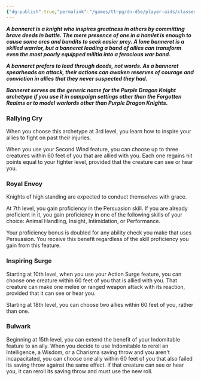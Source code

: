 ```yaml
---
{"dg-publish":true,"permalink":"/games/ttrpg/dn-d5e/player-aids/classes/class-specialisations/fighter-banneret/","tags":["Sub-Class","TTRPG/DND/5e"],"noteIcon":""}
---
```



**_A banneret is a knight who inspires greatness in others by committing brave deeds in battle. The mere presence of one in a hamlet is enough to cause some orcs and bandits to seek easier prey. A lone banneret is a skilled warrior, but a banneret leading a band of allies can transform even the most poorly equipped militia into a ferocious war band._**

**_A banneret prefers to lead through deeds, not words. As a banneret spearheads an attack, their actions can awaken reserves of courage and conviction in allies that they never suspected they had._**

**_Banneret serves as the generic name for the Purple Dragon Knight archetype if you use it in campaign settings other than the Forgotten Realms or to model warlords other than Purple Dragon Knights._**

### Rallying Cry

When you choose this archetype at 3rd level, you learn how to inspire your allies to fight on past their injuries.

When you use your Second Wind feature, you can choose up to three creatures within 60 feet of you that are allied with you. Each one regains hit points equal to your fighter level, provided that the creature can see or hear you.

### Royal Envoy

Knights of high standing are expected to conduct themselves with grace.

At 7th level, you gain proficiency in the Persuasion skill. If you are already proficient in it, you gain proficiency in one of the following skills of your choice: Animal Handling, Insight, Intimidation, or Performance.

Your proficiency bonus is doubled for any ability check you make that uses Persuasion. You receive this benefit regardless of the skill proficiency you gain from this feature.

### Inspiring Surge

Starting at 10th level, when you use your Action Surge feature, you can choose one creature within 60 feet of you that is allied with you. That creature can make one melee or ranged weapon attack with its reaction, provided that it can see or hear you.

Starting at 18th level, you can choose two allies within 60 feet of you, rather than one.

### Bulwark

Beginning at 15th level, you can extend the benefit of your Indomitable feature to an ally. When you decide to use Indomitable to reroll an Intelligence, a Wisdom, or a Charisma saving throw and you aren't incapacitated, you can choose one ally within 60 feet of you that also failed its saving throw against the same effect. If that creature can see or hear you, it can reroll its saving throw and must use the new roll.
